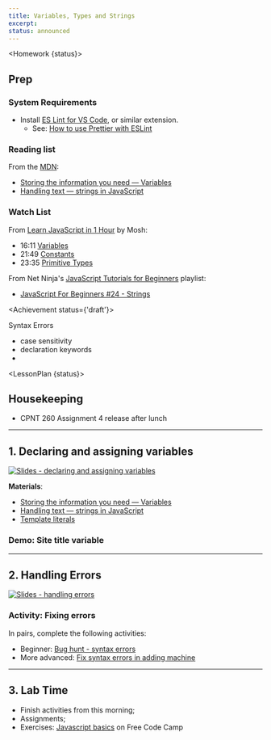 ```yaml
---
title: Variables, Types and Strings
excerpt: 
status: announced
---
```

<script>
	import Homework from "$lib/components/Homework.svelte";
	import LessonPlan from "$lib/components/LessonPlan.svelte";
	import LabTime from "$lib/components/LabTime.svelte";
	import Achievement from "$lib/components/Achievement.svelte";
</script>

<Homework {status}>

## Prep
### System Requirements
- Install [ES Lint for VS Code](https://marketplace.visualstudio.com/items?itemName=dbaeumer.vscode-eslint), or similar extension.
    - See: [How to use Prettier with ESLint](https://www.robinwieruch.de/prettier-eslint/)

### Reading list
From the [MDN](https://developer.mozilla.org/en-US/docs/Learn/JavaScript/First_steps/):
- [Storing the information you need — Variables](https://developer.mozilla.org/en-US/docs/Learn/JavaScript/First_steps/Variables)
- [Handling text — strings in JavaScript](https://developer.mozilla.org/en-US/docs/Learn/JavaScript/First_steps/Strings)

### Watch List
From [Learn JavaScript in 1 Hour](https://www.youtube.com/watch?v=W6NZfCO5SIk) by Mosh:
- 16:11 [Variables](https://www.youtube.com/watch?v=W6NZfCO5SIk&t=971s)
- 21:49 [Constants](https://www.youtube.com/watch?v=W6NZfCO5SIk&t=1309s)
- 23:35 [Primitive Types](https://www.youtube.com/watch?v=W6NZfCO5SIk&t=1415s) 

From Net Ninja's [JavaScript Tutorials for Beginners](https://www.youtube.com/playlist?list=PL4cUxeGkcC9i9Ae2D9Ee1RvylH38dKuET) playlist: 
- [JavaScript For Beginners #24 - Strings](https://www.youtube.com/watch?v=k8MIbEVXhE0)

</Homework>

<Achievement status={'draft'}>

Syntax Errors
- case sensitivity
- declaration keywords
- 

</Achievement>

<LessonPlan {status}>

## Housekeeping
- CPNT 260 Assignment 4 release after lunch

---

## 1. Declaring and assigning variables
[![Slides - declaring and assigning variables](/images/slides/js-variables.png)](https://sait-wbdv.github.io/slides/w23/cpnt-262/js-variables.html)

**Materials**:
- [Storing the information you need — Variables](https://developer.mozilla.org/en-US/docs/Learn/JavaScript/First_steps/Variables)
- [Handling text — strings in JavaScript](https://developer.mozilla.org/en-US/docs/Learn/JavaScript/First_steps/Strings)
- [Template literals](https://developer.mozilla.org/en-US/docs/Web/JavaScript/Reference/Template_literals)

### Demo: Site title variable


---

## 2. Handling Errors
[![Slides - handling errors](/images/slides/js-errors.png)](https://sait-wbdv.github.io/slides/w23/cpnt-262/js-errors.html)

### Activity: Fixing errors
In pairs, complete the following activities:
- Beginner: [Bug hunt - syntax errors](https://gist.github.com/acidtone/b9aaf4228a903796a6d8532ffb36d9d7)
- More advanced: [Fix syntax errors in adding machine](https://gist.github.com/acidtone/b4ceaf48115f553c4845b9fb86ad2bb2)

---

## 3. Lab Time
- Finish activities from this morning;
- Assignments;
- Exercises: [Javascript basics](https://www.freecodecamp.org/learn/javascript-algorithms-and-data-structures/#basic-javascript) on Free Code Camp

</LessonPlan>
